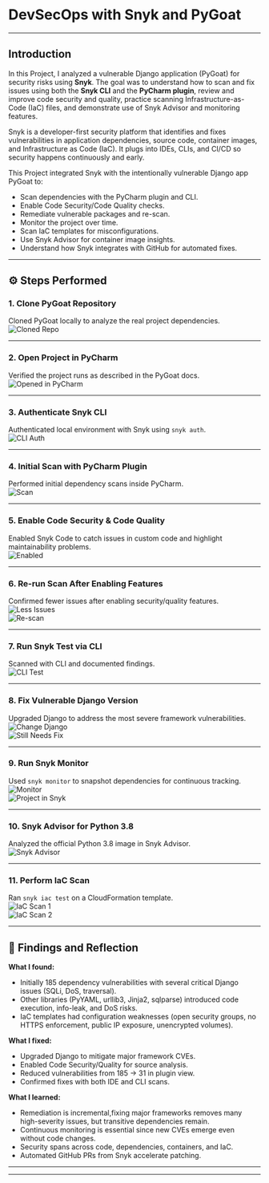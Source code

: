 # DevSecOps with Snyk and PyGoat

---

## Introduction

In this Project, I analyzed a vulnerable Django application (PyGoat) for security risks using **Snyk**. The goal was to understand how to scan and fix issues using both the **Snyk CLI** and the **PyCharm plugin**, review and improve code security and quality, practice scanning Infrastructure-as-Code (IaC) files, and demonstrate use of Snyk Advisor and monitoring features.  

Snyk is a developer-first security platform that identifies and fixes vulnerabilities in application dependencies, source code, container images, and Infrastructure as Code (IaC). It plugs into IDEs, CLIs, and CI/CD so security happens continuously and early.  

This Project integrated Snyk with the intentionally vulnerable Django app PyGoat to:

- Scan dependencies with the PyCharm plugin and CLI.  
- Enable Code Security/Code Quality checks.  
- Remediate vulnerable packages and re-scan.  
- Monitor the project over time.  
- Scan IaC templates for misconfigurations.  
- Use Snyk Advisor for container image insights.  
- Understand how Snyk integrates with GitHub for automated fixes.  

---

## ⚙️ Steps Performed

### 1. Clone PyGoat Repository
Cloned PyGoat locally to analyze the real project dependencies.  
![Cloned Repo](images/Clonedpygoatrepo.png)

---

### 2. Open Project in PyCharm
Verified the project runs as described in the PyGoat docs.  
![Opened in PyCharm](images/openedprojectinpycharm.png)

---

### 3. Authenticate Snyk CLI
Authenticated local environment with Snyk using `snyk auth`.  
![CLI Auth](images/CLIauthenicated.png)

---

### 4. Initial Scan with PyCharm Plugin
Performed initial dependency scans inside PyCharm.  
![Scan](images/scannedwithplugging.png)

---

### 5. Enable Code Security & Code Quality
Enabled Snyk Code to catch issues in custom code and highlight maintainability problems.  
![Enabled](images/enabledcodesecutityandcodequality.png)

---

### 6. Re-run Scan After Enabling Features
Confirmed fewer issues after enabling security/quality features.  
![Less Issues](images/lessissuesafterscan.png)  
![Re-scan](images/runthescanagainaftercodesecurityenabled.png)

---

### 7. Run Snyk Test via CLI
Scanned with CLI and documented findings.  
![CLI Test](images/RunsnyktestviaCLIanddocumentfindings.png)

---

### 8. Fix Vulnerable Django Version
Upgraded Django to address the most severe framework vulnerabilities.  
![Change Django](images/changedthedjangoversionandrerunthecliscan.png)  
![Still Needs Fix](images/thedjangoneedtobefixed.png)

---

### 9. Run Snyk Monitor
Used `snyk monitor` to snapshot dependencies for continuous tracking.  
![Monitor](images/Snykmonitor.png)  
![Project in Snyk](images/projectinsnyk.png)

---

### 10. Snyk Advisor for Python 3.8
Analyzed the official Python 3.8 image in Snyk Advisor.  
![Snyk Advisor](images/snykadvisor.png)

---

### 11. Perform IaC Scan
Ran `snyk iac test` on a CloudFormation template.  
![IaC Scan 1](images/perfomedIanscan.png)  
![IaC Scan 2](images/perfomedIanscan2.png)

---

## 📝 Findings and Reflection

**What I found:**  
- Initially 185 dependency vulnerabilities with several critical Django issues (SQLi, DoS, traversal).  
- Other libraries (PyYAML, urllib3, Jinja2, sqlparse) introduced code execution, info-leak, and DoS risks.  
- IaC templates had configuration weaknesses (open security groups, no HTTPS enforcement, public IP exposure, unencrypted volumes).  

**What I fixed:**  
- Upgraded Django to mitigate major framework CVEs.  
- Enabled Code Security/Quality for source analysis.  
- Reduced vulnerabilities from 185 → 31 in plugin view.  
- Confirmed fixes with both IDE and CLI scans.  

**What I learned:**  
- Remediation is incremental,fixing major frameworks removes many high-severity issues, but transitive dependencies remain.  
- Continuous monitoring is essential since new CVEs emerge even without code changes.  
- Security spans across code, dependencies, containers, and IaC.  
- Automated GitHub PRs from Snyk accelerate patching.  

---


---

